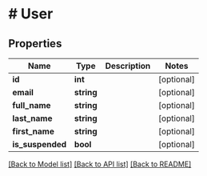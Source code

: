 # # User

## Properties

Name | Type | Description | Notes
------------ | ------------- | ------------- | -------------
**id** | **int** |  | [optional]
**email** | **string** |  | [optional]
**full_name** | **string** |  | [optional]
**last_name** | **string** |  | [optional]
**first_name** | **string** |  | [optional]
**is_suspended** | **bool** |  | [optional]

[[Back to Model list]](../../README.md#models) [[Back to API list]](../../README.md#endpoints) [[Back to README]](../../README.md)

